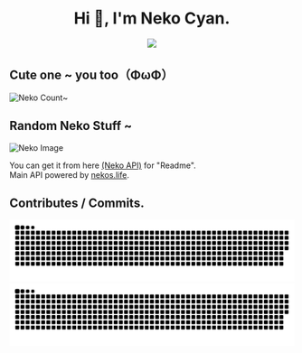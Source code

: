 <div align="center">
  <h1>Hi 👋, I'm Neko Cyan.</h1>
  <a href="https://git.io/typing-svg"><img src="https://readme-typing-svg.demolab.com?font=Fira+Code&pause=1000&color=3ED3F7&background=FF000000&center=true&width=435&lines=3rd+Year+University+at+DNTU;My+Discord%3A+@nekocyan;Ehe+~"></a>
</div>

## Cute one ~ you too（ΦωΦ）
![Neko Count~](https://count.getloli.com/get/@nekocyan?theme=rule34)

## Random Neko Stuff ~
<img src="https://nekoapi.onrender.com/api/neko" alt="Neko Image">
<!--![Neko IMage](https://nekoapi.onrender.com/api/neko) -->

You can get it from here [(Neko API)](https://nekoapi.onrender.com/api/neko) for "Readme".
<br>
Main API powered by [nekos.life](https://nekos.life).

## Contributes / Commits.
![github contribution grid snake animation](https://raw.githubusercontent.com/NekoCyan/NekoCyan/output/github-contribution-grid-snake-dark.svg#gh-dark-mode-only)![github contribution grid snake animation](https://raw.githubusercontent.com/NekoCyan/NekoCyan/output/github-contribution-grid-snake.svg#gh-light-mode-only)

<!--
**NekoCyan/NekoCyan** is a ✨ _special_ ✨ repository because its `README.md` (this file) appears on your GitHub profile.

Here are some ideas to get you started:

- 🔭 I’m currently working on ...
- 🌱 I’m currently learning ...
- 👯 I’m looking to collaborate on ...
- 🤔 I’m looking for help with ...
- 💬 Ask me about ...
- 📫 How to reach me: ...
- 😄 Pronouns: ...
- ⚡ Fun fact: ...
-->
